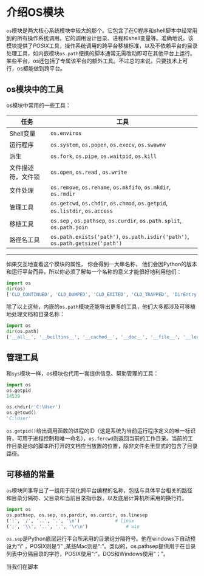 # 介绍OS模块

`os`模块是两大核心系统模块中较大的那个。它包含了在C程序和shell脚本中经常用到的所有操作系统调用。它的调用设计目录、进程和shell变量等。准确地说，该模块提供了*POSIX*工具，操作系统调用的跨平台移植标准，以及不依赖平台的目录处理工具，如内嵌模块`os.path`便携的脚本通常无需改动即可在其他平台上运行。某些平台，os还包括了专属该平台的额外工具。不过总的来说，只要技术上可行，os都能做到跨平台。



## os模块中的工具

os模块中常用的一些工具：

| 任务               | 工具                                                         |
| ------------------ | ------------------------------------------------------------ |
| Shell变量          | `os.enviros`                                                 |
| 运行程序           | `os.system`,  `os.popen`,  `os.execv`,  `os.swawnv`          |
| 派生               | `os.fork`,  `os.pipe`,  `os.waitpid`, `os.kill`              |
| 文件描述符，文件锁 | `os.open`, `os.read` , `os.write`                            |
| 文件处理           | `os.remove`, `os.rename`, `os.mkfifo`, `os.mkdir`, `os.rmdir` |
| 管理工具           | `os.getcwd`, `os.chdir`, `os.chmod`, `os.getpid`, `os.listdir`, `os.access` |
| 移植工具           | `os.sep` , `os.pathsep`, `os.curdir`, `os.path.split`, `os.path.join` |
| 路径名工具         | `os.path.exists('path')`, `os.path.isdir('path')`, `os.path.getsize('path')` |

---------------------------

如果交互地查看这个模块的属性， 你会得到一大串名称， 他们会因Python的版本和运行平台而异，所以你必须了解每一个名称的意义才能很好地利用他们：

```python
import os
dir(os)
['CLD_CONTINUED', 'CLD_DUMPED', 'CLD_EXITED', 'CLD_TRAPPED', 'DirEntry', 'EX_CANTCREAT', 'EX_CONFIG', 'EX_DATAERR', 'EX_IOERR', 'EX_NOHOST', 'EX_NOINPUT', 'EX_NOPERM', 'EX_NOUSER', 'EX_OK', 'EX_OSERR', 'EX_OSFILE', 'EX_PROTOCOL', 'EX_SOFTWARE', 'EX_TEMPFAIL', 'EX_UNAVAILABLE', 'EX_USAGE', 'F_LOCK', 'F_OK', 'F_TEST', 'F_TLOCK', 'F_ULOCK', 'GRND_NONBLOCK', 'GRND_RANDOM', 'MutableMapping', 'NGROUPS_MAX', 'O_ACCMODE', 'O_APPEND', 'O_ASYNC', 'O_CLOEXEC', 'O_CREAT', 'O_DIRECT', 'O_DIRECTORY', 'O_DSYNC', 'O_EXCL', 'O_LARGEFILE', 'O_NDELAY', 'O_NOATIME', 'O_NOCTTY', 'O_NOFOLLOW', 'O_NONBLOCK', 'O_PATH', 'O_RDONLY', 'O_RDWR', 'O_RSYNC', 'O_SYNC', 'O_TMPFILE', 'O_TRUNC', 'O_WRONLY', 'POSIX_FADV_DONTNEED', 'POSIX_FADV_NOREUSE', 'POSIX_FADV_NORMAL', 'POSIX_FADV_RANDOM', 'POSIX_FADV_SEQUENTIAL', 'POSIX_FADV_WILLNEED', 'PRIO_PGRP', 'PRIO_PROCESS', 'PRIO_USER', 'P_ALL', 'P_NOWAIT', 'P_NOWAITO', 'P_PGID', 'P_PID', 'P_WAIT', 'PathLike', 'RTLD_DEEPBIND', 'RTLD_GLOBAL', 'RTLD_LAZY', 'RTLD_LOCAL', 'RTLD_NODELETE', 'RTLD_NOLOAD', 'RTLD_NOW', 'R_OK', 'SCHED_BATCH', 'SCHED_FIFO', 'SCHED_IDLE', 'SCHED_OTHER', 'SCHED_RESET_ON_FORK', 'SCHED_RR', 'SEEK_CUR', 'SEEK_DATA', 'SEEK_END', 'SEEK_HOLE', 'SEEK_SET', 'ST_APPEND', 'ST_MANDLOCK', 'ST_NOATIME', 'ST_NODEV', 'ST_NODIRATIME', 'ST_NOEXEC', 'ST_NOSUID', 'ST_RDONLY', 'ST_RELATIME', 'ST_SYNCHRONOUS', 'ST_WRITE', 'TMP_MAX', 'WCONTINUED', 'WCOREDUMP', 'WEXITED', 'WEXITSTATUS', 'WIFCONTINUED', 'WIFEXITED', 'WIFSIGNALED', 'WIFSTOPPED', 'WNOHANG', 'WNOWAIT', 'WSTOPPED', 'WSTOPSIG', 'WTERMSIG', 'WUNTRACED', 'W_OK', 'XATTR_CREATE', 'XATTR_REPLACE', 'XATTR_SIZE_MAX', 'X_OK', '_Environ', '__all__', '__builtins__', '__cached__', '__doc__', '__file__', '__loader__', '__name__', '__package__', '__spec__', '_execvpe', '_exists', '_exit', '_fspath', '_fwalk', '_get_exports_list', '_putenv', '_spawnvef', '_unsetenv', '_wrap_close', 'abc', 'abort', 'access', 'altsep', 'chdir', 'chmod', 'chown', 'chroot', 'close', 'closerange', 'confstr', 'confstr_names', 'cpu_count', 'ctermid', 'curdir', 'defpath', 'device_encoding', 'devnull', 'dup', 'dup2', 'environ', 'environb', 'errno', 'error', 'execl', 'execle', 'execlp', 'execlpe', 'execv', 'execve', 'execvp', 'execvpe', 'extsep', 'fchdir', 'fchmod', 'fchown', 'fdatasync', 'fdopen', 'fork', 'forkpty', 'fpathconf', 'fsdecode', 'fsencode', 'fspath', 'fstat', 'fstatvfs', 'fsync', 'ftruncate', 'fwalk', 'get_blocking', 'get_exec_path', 'get_inheritable', 'get_terminal_size', 'getcwd', 'getcwdb', 'getegid', 'getenv', 'getenvb', 'geteuid', 'getgid', 'getgrouplist', 'getgroups', 'getloadavg', 'getlogin', 'getpgid', 'getpgrp', 'getpid', 'getppid', 'getpriority', 'getrandom', 'getresgid', 'getresuid', 'getsid', 'getuid', 'getxattr', 'initgroups', 'isatty', 'kill', 'killpg', 'lchown', 'linesep', 'link', 'listdir', 'listxattr', 'lockf', 'lseek', 'lstat', 'major', 'makedev', 'makedirs', 'minor', 'mkdir', 'mkfifo', 'mknod', 'name', 'nice', 'open', 'openpty', 'pardir', 'path', 'pathconf', 'pathconf_names', 'pathsep', 'pipe', 'pipe2', 'popen', 'posix_fadvise', 'posix_fallocate', 'pread', 'putenv', 'pwrite', 'read', 'readlink', 'readv', 'remove', 'removedirs', 'removexattr', 'rename', 'renames', 'replace', 'rmdir', 'scandir', 'sched_get_priority_max', 'sched_get_priority_min', 'sched_getaffinity', 'sched_getparam', 'sched_getscheduler', 'sched_param', 'sched_rr_get_interval', 'sched_setaffinity', 'sched_setparam', 'sched_setscheduler', 'sched_yield', 'sendfile', 'sep', 'set_blocking', 'set_inheritable', 'setegid', 'seteuid', 'setgid', 'setgroups', 'setpgid', 'setpgrp', 'setpriority', 'setregid', 'setresgid', 'setresuid', 'setreuid', 'setsid', 'setuid', 'setxattr', 'spawnl', 'spawnle', 'spawnlp', 'spawnlpe', 'spawnv', 'spawnve', 'spawnvp', 'spawnvpe', 'st', 'stat', 'stat_float_times', 'stat_result', 'statvfs', 'statvfs_result', 'strerror', 'supports_bytes_environ', 'supports_dir_fd', 'supports_effective_ids', 'supports_fd', 'supports_follow_symlinks', 'symlink', 'sync', 'sys', 'sysconf', 'sysconf_names', 'system', 'tcgetpgrp', 'tcsetpgrp', 'terminal_size', 'times', 'times_result', 'truncate', 'ttyname', 'umask', 'uname', 'uname_result', 'unlink', 'unsetenv', 'urandom', 'utime', 'wait', 'wait3', 'wait4', 'waitid', 'waitid_result', 'waitpid', 'walk', 'write', 'writev']

```

除了以上这些，内嵌的`os.path`模块还能导出更多的工具，他们大多都涉及可移植地处理文档和目录名称：

```python
import os
dir(os.path)
['__all__', '__builtins__', '__cached__', '__doc__', '__file__', '__loader__', '__name__', '__package__', '__spec__', '_get_sep', '_joinrealpath', '_varprog', '_varprogb', 'abspath', 'altsep', 'basename', 'commonpath', 'commonprefix', 'curdir', 'defpath', 'devnull', 'dirname', 'exists', 'expanduser', 'expandvars', 'extsep', 'genericpath', 'getatime', 'getctime', 'getmtime', 'getsize', 'isabs', 'isdir', 'isfile', 'islink', 'ismount', 'join', 'lexists', 'normcase', 'normpath', 'os', 'pardir', 'pathsep', 'realpath', 'relpath', 'samefile', 'sameopenfile', 'samestat', 'sep', 'split', 'splitdrive', 'splitext', 'stat', 'supports_unicode_filenames', 'sys']

```

## 管理工具

和`sys`模块一样，os模块也代用一套提供信息、帮助管理的工具：

```python
import os
os.getpid
14539

os.chdir(r'C:\User')
os.getcwd()
'C:\User'
```



`os.getpid()`给出调用函数的进程的ID（这是系统为当前运行程序定义的唯一标识符，可用于进程控制和唯一命名），`os.fercwd`则返回当前的工作目录。当前的工作目录是你的脚本所打开的文档应当放置的位置，除非文件名里显式的包含了目录路径。

## 可移植的常量

`os`模块同事导出了一组用于简化跨平台编程的名称，包括与具体平台相关的路径和目录分隔符、父目录和当前目录指示器，以及底层计算机所采用的换行符。

```python
import os
os.pathsep, os.sep, os,pardir, os.curdir, os.linesep
(':', '/', '..', '.', '\n')				# linux
(';', '\\', '..', '.', '\r\n')				# win
```



`os.sep`是Python底层运行平台所采用的目录组分隔符号。他在windows下自动预设为“\” ，POSIX则是“/” ,某些Mac则是“:”。类似的，os.pathsep提供用于在目录列表中分隔目录的字符，POSIX使用“:”，DOS和Windows使用“；”。

当我们在脚本